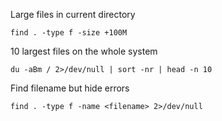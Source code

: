 Large files in current directory
```
find . -type f -size +100M
```
10 largest files on the whole system
```
du -aBm / 2>/dev/null | sort -nr | head -n 10
```
Find filename but hide errors
```
find . -type f -name <filename> 2>/dev/null
```
